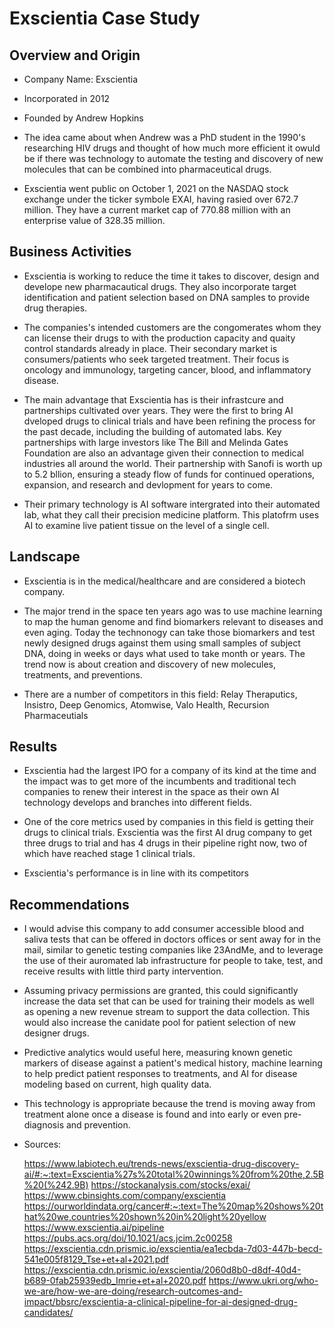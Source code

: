 # Exscientia Case Study 

## Overview and Origin

* Company Name: Exscientia 

* Incorporated in 2012 

* Founded by Andrew Hopkins

* The idea came about when Andrew was a PhD student in the 1990's researching HIV drugs and thought of how much more efficient it owuld be if there was technology to automate the testing and discovery of new molecules that can be combined into pharmaceutical drugs. 

* Exscientia went public on October 1, 2021 on the NASDAQ stock exchange under the ticker symbole EXAI, having rasied over 672.7 million. They have a current market cap of 770.88 million with an enterprise value of 328.35 million.

## Business Activities

* Exscientia is working to reduce the time it takes to discover, design and develope new pharmacautical drugs. They also incorporate target identification and patient selection based on DNA samples to provide drug therapies.

* The companies's intended customers are the congomerates whom they can license their drugs to with the production capacity and quaity control standards already in place. Their secondary market is consumers/patients who seek targeted treatment. Their focus is oncology and immunology, targeting cancer, blood, and inflammatory disease.

* The main advantage that Exscientia has is their infrastcure and partnerships cultivated over years. They were the first to bring AI dveloped drugs to clinical trials and have been refining the process for the past decade, including the building of automated labs. Key partnerships with large investors like The Bill and Melinda Gates Foundation are also an advantage given their connection to medical industries all around the world. Their partnership with Sanofi is worth up to 5.2 bllion, ensuring a steady flow of funds for continued operations, expansion, and research and devlopment for years to come. 

* Their primary technology is AI software intergrated into their automated lab, what they call their precision medicine platform. This platofrm uses AI to examine live patient tissue on the level of a single cell.  

## Landscape

* Exscientia is in the medical/healthcare and are considered a biotech company.

* The major trend in the space ten years ago was to use machine learning to map the human genome and find biomarkers relevant to diseases and even aging. Today the technonogy can take those biomarkers and test newly designed drugs against them using small samples of subject DNA, doing in weeks or days what used to take month or years. The trend now is about creation and discovery of new molecules, treatments, and preventions. 

* There are a number of competitors in this field: Relay Theraputics, Insistro, Deep Genomics, Atomwise, Valo Health, Recursion Pharmaceutials

## Results

* Exscientia had the largest IPO for a company of its kind at the time and the impact was to get more of the incumbents and traditional tech companies to renew their interest in the space as their own AI technology develops and branches into different fields. 

* One of the core metrics used by companies in this field is getting their drugs to clinical trials. Exscientia was the first AI drug company to get three drugs to trial and has 4 drugs in their pipeline right now, two of which have reached stage 1 clinical trials. 

* Exscientia's performance is in line with its competitors 

## Recommendations

* I would advise this company to add consumer accessible blood and saliva tests that can be offered in doctors offices or sent away for in the mail, similar to genetic testing companies like 23AndMe, and to leverage the use of their auromated lab infrastructure for people to take, test, and receive results with little third party intervention. 

* Assuming privacy permissions are granted, this could significantly increase the data set that can be used for training their models as well as opening a new revenue stream to support the data collection. This would also increase the canidate pool for patient selection of new designer drugs. 

* Predictive analytics would useful here, measuring known genetic markers of disease against a patient's medical history, machine learning to help predict patient responses to treatments, and AI for disease modeling based on current, high quality data. 

* This technology is appropriate because the trend is moving away from treatment alone once a disease is found and into early or even pre-diagnosis and prevention.

* Sources:
  
  https://www.labiotech.eu/trends-news/exscientia-drug-discovery-ai/#:~:text=Exscientia%27s%20total%20winnings%20from%20the,2.5B%20(%242.9B)
  https://stockanalysis.com/stocks/exai/
  https://www.cbinsights.com/company/exscientia
  https://ourworldindata.org/cancer#:~:text=The%20map%20shows%20that%20we,countries%20shown%20in%20light%20yellow
  https://www.exscientia.ai/pipeline
  https://pubs.acs.org/doi/10.1021/acs.jcim.2c00258
  https://exscientia.cdn.prismic.io/exscientia/ea1ecbda-7d03-447b-becd-541e005f8129_Tse+et+al+2021.pdf
  https://exscientia.cdn.prismic.io/exscientia/2060d8b0-d8df-40d4-b689-0fab25939edb_Imrie+et+al+2020.pdf
  https://www.ukri.org/who-we-are/how-we-are-doing/research-outcomes-and-impact/bbsrc/exscientia-a-clinical-pipeline-for-ai-designed-drug-candidates/
  
